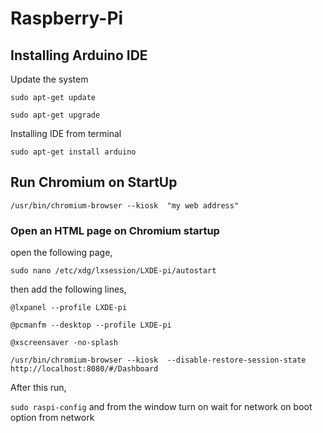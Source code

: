 # Raspberry-Pi

## Installing Arduino IDE

Update the system

`sudo apt-get update`

`sudo apt-get upgrade`

Installing IDE from terminal

`sudo apt-get install arduino`

## Run Chromium on StartUp

`/usr/bin/chromium-browser --kiosk  "my web address"`

### Open an HTML page on Chromium startup

open the following page,

`sudo nano /etc/xdg/lxsession/LXDE-pi/autostart`

then add the following lines,

`@lxpanel --profile LXDE-pi`

`@pcmanfm --desktop --profile LXDE-pi`

`@xscreensaver -no-splash`

`/usr/bin/chromium-browser --kiosk  --disable-restore-session-state http://localhost:8080/#/Dashboard`

After this run,

`sudo raspi-config`
and from the window turn on wait for network on boot option from network
